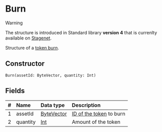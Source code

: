 # Burn

> [!WARNING]
> The structure is introduced in Standard library **version 4** that is currenlty available on [Stagenet](/blockchain/blockchain-network/stage-network.md).

Structure of a [token burn](/blockchain/transaction-type/burn-transaction.md).

## Constructor

```ride
Burn(assetId: ByteVector, quantity: Int)
```

## Fields

| # | Name | Data type | Description |
| :--- | :--- | :--- | :--- |
| 1 | assetId | [ByteVector](/ride/data-types/byte-vector.md) | [ID of the token](/blockchain/token/token-id.md) to burn |
| 2 | quantity | [Int](/ride/data-types/int.md) | Amount of the token |